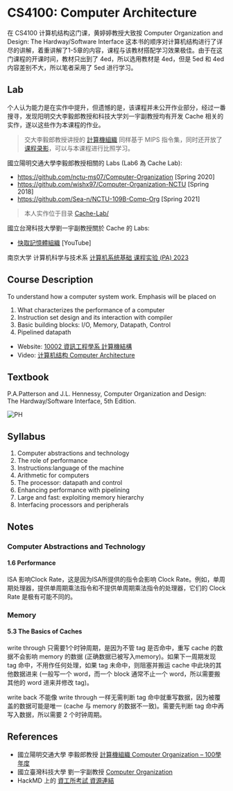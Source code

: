 # CS4100: Computer Architecture

在 CS4100 计算机结构这门课，黄婷婷教授大致按 Computer Organization and Design: The Hardway/Software Interface 这本书的顺序对计算机结构进行了详尽的讲解，着重讲解了1-5章的内容，课程与该教材搭配学习效果极佳。由于在这门课程的开课时间，教材只出到了 4ed，所以选用教材是 4ed，但是 5ed 和 4ed 内容差别不大，所以笔者采用了 5ed 进行学习。

## Lab

个人认为能力是在实作中提升，但遗憾的是，该课程并未公开作业部分，经过一番搜寻，发现阳明交大李毅郎教授和科技大学刘一宇副教授均有开发 Cache 相关的实作，遂以这些作为本课程的作业。

> 交大李毅郎教授讲授的 [計算機組織][nycu-co] 同样基于 MIPS 指令集，同时还开放了[课程录影](https://www.youtube.com/playlist?list=PLj6E8qlqmkFvSHyGAFqY4sX0Ee7eLqmq2)，可以与本课程进行比照学习。

國立陽明交通大學李毅郎教授相關的 Labs (Lab6 為 Cache Lab):

- https://github.com/nctu-ms07/Computer-Organization [Spring 2020]
- https://github.com/wishx97/Computer-Organization-NCTU [Spring 2018]
- https://github.com/Sea-n/NCTU-109B-Comp-Org [Spring 2021]

> 本人实作位于目录 [Cache-Lab/](./Cache-Lab/)

國立台灣科技大學劉一宇副教授關於 Cache 的 Labs:

- [快取記憶體組織](https://www.youtube.com/playlist?list=PLu7X08EhejdqIV5-9bqZ6u9uZOg1sBdwO) [YouTube]

南京大学 计算机科学与技术系 [计算机系统基础 课程实验 (PA) 2023](https://nju-projectn.github.io/ics-pa-gitbook/ics2023/)

## Course Description

To understand how a computer system work. Emphasis will be placed on 
1. What characterizes the performance of a computer 
2. Instruction set design and its interaction with compiler 
3. Basic building blocks: I/O, Memory, Datapath, Control 
4. Pipelined datapath

- Website: [10002 資訊工程學系 計算機結構][cs4100]
- Video: [计算机结构 Computer Architecture][video]

## Textbook

P.A.Patterson and J.L. Hennessy, Computer Organization and Design:      
The Hardway/Software Interface, 5th Edition.

![PH](https://images-cn.ssl-images-amazon.cn/images/I/51c-Cwiob8L._SX421_BO1,204,203,200_.jpg)


## Syllabus

1. Computer abstractions and technology 
2. The role of performance
3. Instructions:language of the machine
4. Arithmetic for computers
5. The processor: datapath and control
6. Enhancing performance with pipelining
7. Large and fast: exploiting memory hierarchy
8. Interfacing processors and peripherals

## Notes

### Computer Abstractions and Technology

#### 1.6 Performance 

ISA 影响Clock Rate，这是因为ISA所提供的指令会影响 Clock Rate。例如，单周期处理器，提供单周期乘法指令和不提供单周期乘法指令的处理器，它们的 Clock Rate 是极有可能不同的。

### Memory

#### 5.3 The Basics of Caches

write through 只需要1个时钟周期，是因为不管 tag 是否命中，重写 cache 的数据不会影响 memory 的数据 (正确数据已被写入memory)。如果下一周期发现 tag 命中，不用作任何处理，如果 tag 未命中，则阻塞并搬运 cache 中此块的其他数据进来 (一般写一个 word，而一个 block 通常不止一个 word，所以需要搬其他的 word 进来并修改 tag)。

write back 不能像 write through 一样无需判断 tag 命中就重写数据，因为被覆盖的数据可能是唯一 (cache 与 memory 的数据不一致)。需要先判断 tag 命中再写入数据，所以需要 2 个时钟周期。

## References

- 國立陽明交通大學 李毅郎教授   [計算機組織 Computer Organization – 100學年度][nycu-co]
- 國立臺灣科技大學 劉一宇副教授 [Computer Organization](https://www.youtube.com/playlist?list=PLu7X08EhejdrFth-Y-or8vL2GW0GEnvDM)
- HackMD 上的 [資工所考試 資源連結](https://hackmd.io/@seanpeng12/ryizlt3C5)


[cs4100]: https://ocw.nthu.edu.tw/ocw/index.php?page=course&cid=76&
[video]: https://www.bilibili.com/video/BV1r4411s7Hj
[nycu-co]: https://ocw.nycu.edu.tw/?course_page=all-course%2Fcollege-of-computer-science%2F%E8%A8%88%E7%AE%97%E6%A9%9F%E7%B5%84%E7%B9%94-computer-organization-100%E5%AD%B8%E5%B9%B4%E5%BA%A6-%E8%B3%87%E8%A8%8A%E5%B7%A5%E7%A8%8B%E5%AD%B8%E7%B3%BB-%E6%9D%8E%E6%AF%85%E9%83%8E%E8%80%81
